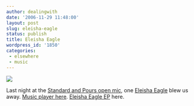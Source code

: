 ```yaml
---
author: dealingwith
date: '2006-11-29 11:48:00'
layout: post
slug: eleisha-eagle
status: publish
title: Eleisha Eagle
wordpress_id: '1850'
categories:
 - elsewhere
 - music
---
```


[![][1]][2]

Last night at the [Standard and Pours open mic][3], one [Eleisha Eagle][2]
blew us away. [Music player here][4]. [Eleisha Eagle EP][5] here.

   [1]: http://daniel.iaspiretonothing.com/blog/files/2006/11/light.gif

   [2]: http://www.eleishaeagle.com

   [3]: http://www.standardandpours.com/calendar

   [4]: http://www.eleishaeagle.com/music.html

   [5]: http://www.cdbaby.com/cd/eleisha2

